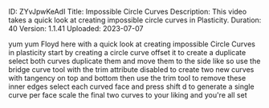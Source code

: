 ID: ZYvJpwKeAdI
Title: Impossible Circle Curves
Description: This video takes a quick look at creating impossible circle curves in Plasticity.
Duration: 40
Version: 1.1.41
Uploaded: 2023-07-07

yum yum
Floyd here with a quick look at creating
impossible Circle Curves in plasticity
start by creating a circle curve offset
it to create a duplicate select both
curves duplicate them and move them to
the side like so use the bridge curve
tool with the trim attribute disabled to
create two new curves with tangency on
top and bottom then use the trim tool to
remove these inner edges
select each curved face and press shift
d to generate a single curve per face
scale the final two curves to your
liking and you're all set
